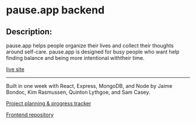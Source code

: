 # pause.app backend

## Description:

pause.app helps people organize their lives and collect their thoughts around self-care. pause.app is designed for busy people who want help finding balance and being more intentional withtheir time.

[live site](https://pause-app.netlify.app)

---

Built in one week with React, Express, MongoDB, and Node by Jaime Bondoc, Kim Rasmussen, Quinton Lythgoe, and Sam Casey.

[Project planning & progress tracker](https://www.notion.so/c1c3de9460434187934c0b8536873035?v=079b397c6e3c4d108b6c3b93c142ac6d)

[Frontend repository](https://github.com/samuel-casey/p3-frontend)
